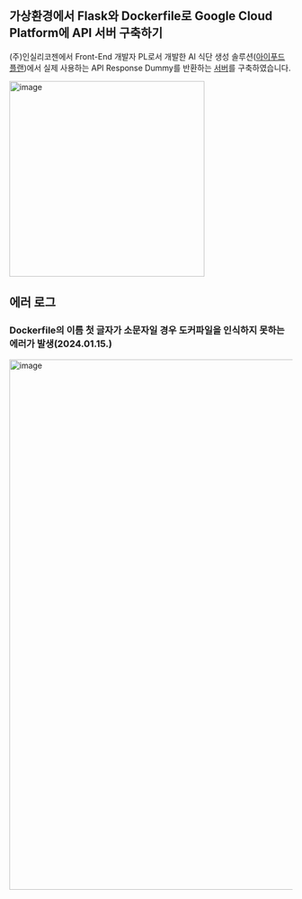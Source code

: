 ## 가상환경에서 Flask와 Dockerfile로 Google Cloud Platform에 API 서버 구축하기

(주)인실리코젠에서 Front-End 개발자 PL로서 개발한 AI 식단 생성 솔루션([아이푸드 플랜](https://ifoodplan.insilicogen.com/))에서 실제 사용하는 API Response Dummy를 반환하는 [서버](https://flaskwithrestapi-wbrfc7jwpa-de.a.run.app/)를 구축하였습니다.

<img width="347" alt="image" src="https://github.com/pplm1042/flask_with_rest_api/assets/47880774/cf872cde-5a38-4c21-8d54-7d37a916ac25">

## 에러 로그

### Dockerfile의 이름 첫 글자가 소문자일 경우 도커파일을 인식하지 못하는 에러가 발생(2024.01.15.)

<img width="941" alt="image" src="https://github.com/pplm1042/flask_with_rest_api/assets/47880774/c38bc33a-27a5-4813-b8de-da08f5c00523">

